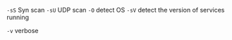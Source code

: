 `-sS` Syn scan 
`-sU` UDP scan
`-O` detect OS
`-sV` detect the version of services running

`-v` verbose